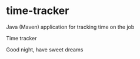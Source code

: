 # time-tracker
Java (Maven) application for tracking time on the job

Time tracker

Good night, have sweet dreams
